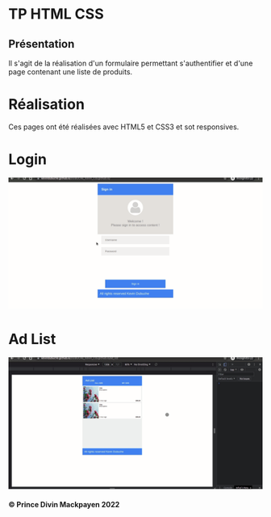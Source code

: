 # TP HTML CSS
## Présentation
Il s'agit de la réalisation d'un formulaire permettant s'authentifier et d'une page contenant une liste de produits.
# Réalisation
Ces pages ont été réalisées avec HTML5 et CSS3 et sot responsives.
 
# Login
![Login gif](login.gif)
# Ad List
![Ad List gif](ad_list.gif)




#### &copy; Prince Divin Mackpayen 2022